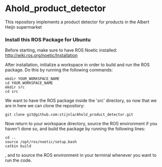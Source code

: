 # Ahold_product_detector
This repository implements a product detector for products in the Albert Heijn supermarket


### Install this ROS Package for Ubuntu

Before starting, make sure to have ROS Noetic installed: http://wiki.ros.org/noetic/Installation

After installation, initialize a workspace in order to build and run the ROS package. Do this by running the following commands:

```console
mkdir YOUR_WORKSPACE_NAME
cd YOUR_WORKSPACE_NAME
mkdir src
cd src
```
We want to have the ROS package inside the 'src' directory, so now that we are in here we can clone the repository:
```console
git clone git@github.com:stijnla/Ahold_product_detector.git
```
Now return to your workspace directory, source the ROS environment if you haven't done so, and build the package by running the following lines:
```console
cd ..
source /opt/ros/noetic/setup.bash
catkin build
```







, and to source the ROS environment in your terminal whenever you want to run the code.